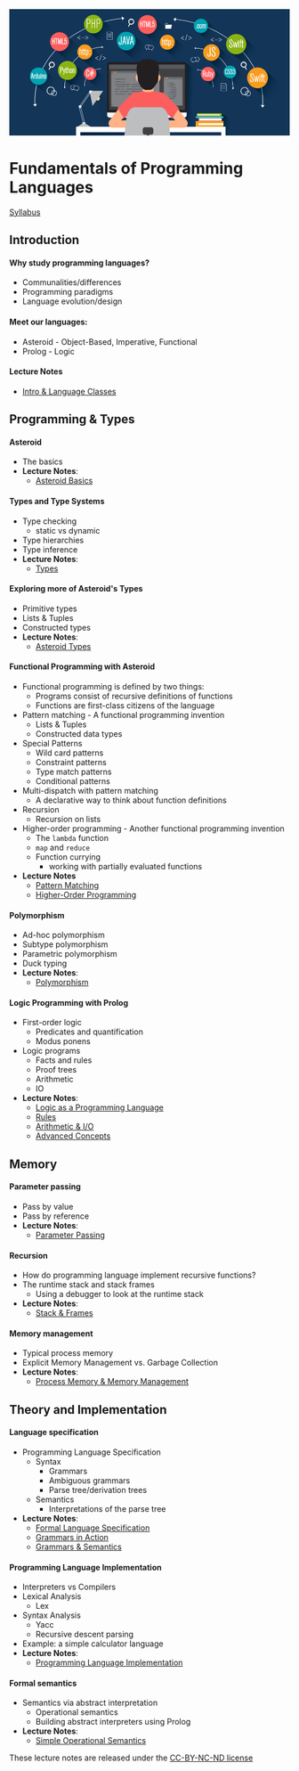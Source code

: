 <center>
<img src="image.jpeg">
</center>

# Fundamentals of Programming Languages

[Syllabus](docs/syllabus.pdf)

<!--
NOTES:
* do type stuff in C
* move grammar and implementation stuff to the end of the course with prolog semantics
* move functional programming after Asteroid types
* nice material on python gc: https://stackify.com/python-garbage-collection/
-->

## Introduction

#### Why study programming languages?
* Communalities/differences
* Programming paradigms
* Language evolution/design

#### Meet our languages:
* Asteroid - Object-Based, Imperative, Functional
* Prolog - Logic

#### Lecture Notes
* [Intro & Language Classes](notes/csc301-ln001.pdf)



## Programming & Types

#### Asteroid
* The basics
* **Lecture Notes**:
  * [Asteroid Basics](notes/csc301-ln002.pdf)

#### Types and Type Systems
* Type checking
    * static vs dynamic
* Type hierarchies
* Type inference
* **Lecture Notes**:
    * [Types](notes/csc301-ln003.pdf)

#### Exploring more of Asteroid's Types
* Primitive types
* Lists & Tuples
* Constructed types
* **Lecture Notes**:
    * [Asteroid Types](notes/csc301-ln004.pdf)

#### Functional Programming with Asteroid
* Functional programming is defined by two things:
    * Programs consist of recursive definitions of functions
    * Functions are first-class citizens of the language
* Pattern matching - A functional programming invention
    * Lists & Tuples
    * Constructed data types
* Special Patterns
    * Wild card patterns
    * Constraint patterns
    * Type match patterns
    * Conditional patterns
* Multi-dispatch with pattern matching
    * A declarative way to think about function definitions
* Recursion
    * Recursion on lists
* Higher-order programming - Another functional programming invention
    * The `lambda` function
    * `map` and `reduce`
    * Function currying
        * working with partially evaluated functions
* **Lecture Notes**
    * [Pattern Matching](notes/csc301-ln013.pdf)
    * [Higher-Order Programming](notes/csc301-ln014.pdf)

#### Polymorphism
* Ad-hoc polymorphism
* Subtype polymorphism
* Parametric polymorphism
* Duck typing
* **Lecture Notes**:
   * [Polymorphism](notes/csc301-ln019.pdf)

#### Logic Programming with Prolog
* First-order logic
  * Predicates and quantification
  * Modus ponens
* Logic programs
  * Facts and rules
  * Proof trees
  * Arithmetic
  * IO
* **Lecture Notes**:
  * [Logic as a Programming Language](notes/csc301-ln020.pdf)
  * [Rules](notes/csc301-ln021.pdf)
  * [Arithmetic & I/O](notes/csc301-ln022.pdf)
  * [Advanced Concepts](notes/csc301-ln023.pdf)



## Memory

#### Parameter passing
* Pass by value
* Pass by reference
* **Lecture Notes**:
   * [Parameter Passing](notes/csc301-ln018.pdf)

#### Recursion
* How do programming language implement recursive functions?
* The runtime stack and stack frames
   * Using a debugger to look at the runtime stack
* **Lecture Notes**:
   * [Stack & Frames](notes/csc301-ln016.pdf)

#### Memory management
* Typical process memory
* Explicit Memory Management vs. Garbage Collection
* **Lecture Notes**:
   * [Process Memory & Memory Management](notes/csc301-ln017.pdf)



## Theory and Implementation

#### Language specification
* Programming Language Specification
    * Syntax
       * Grammars
       * Ambiguous grammars
       * Parse tree/derivation trees
    * Semantics
       * Interpretations of the parse tree
* **Lecture Notes**:
    * [Formal Language Specification](notes/csc301-ln009.pdf)
    * [Grammars in Action](notes/csc301-ln010.pdf)
    * [Grammars & Semantics](notes/csc301-ln011.pdf)

#### Programming Language Implementation
* Interpreters vs Compilers
* Lexical Analysis
    * Lex
* Syntax Analysis
   * Yacc
   * Recursive descent parsing
* Example: a simple calculator language
* **Lecture Notes**:
  * [Programming Language Implementation](notes/csc301-ln012.pdf)

#### Formal semantics
* Semantics via abstract interpretation
  * Operational semantics
  * Building abstract interpreters using Prolog
* **Lecture Notes**:
  * [Simple Operational Semantics](notes/csc301-ln024.pdf)
  <!-- * [The Semantics of Variables](notes/csc301-ln025.pdf) -->


These lecture notes are released under the [CC-BY-NC-ND license](https://creativecommons.org/licenses/by-nc-nd/3.0/us/legalcode)
